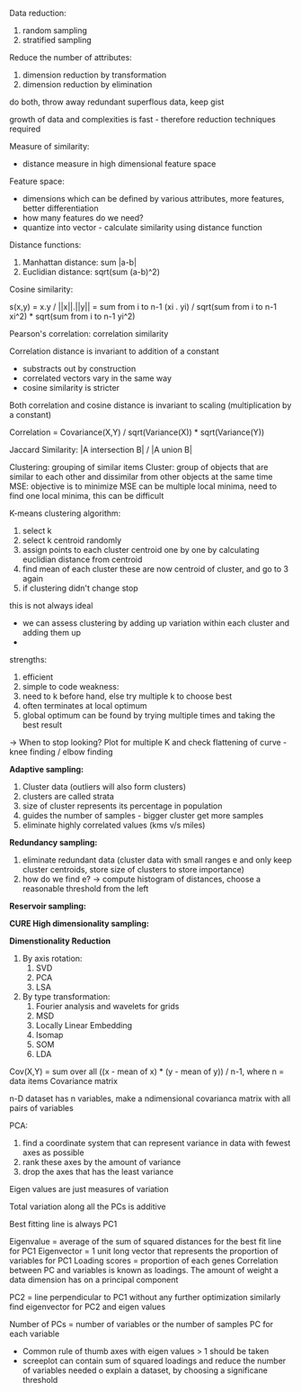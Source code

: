 Data reduction:
1. random sampling
2. stratified sampling

Reduce the number of attributes:
1. dimension reduction by transformation
2. dimension reduction by elimination

do both, throw away redundant superflous data, keep gist


growth of data and complexities is fast - therefore reduction techniques required

Measure of similarity:
- distance measure in high dimensional feature space

Feature space:
- dimensions which can be defined by various attributes, more features, better differentiation
- how many features do we need?
- quantize into vector - calculate similarity using distance function

Distance functions:
1. Manhattan distance: sum |a-b|
2. Euclidian distance: sqrt(sum (a-b)^2)

Cosine similarity:


s(x,y) = x.y / ||x||.||y||
	 = sum from i to n-1 (xi . yi) / sqrt(sum from i to n-1 xi^2) * sqrt(sum from i to n-1 yi^2)


Pearson's correlation: correlation similarity

Correlation distance is invariant to addition of a constant
- substracts out by construction
- correlated vectors vary in the same way
- cosine similarity is stricter

Both correlation and cosine distance is invariant to scaling (multiplication by a constant)

Correlation = Covariance(X,Y) / sqrt(Variance(X)) * sqrt(Variance(Y))

Jaccard Similarity: |A intersection B| / |A union B|


Clustering: grouping of similar items
Cluster: group of objects that are similar to each other and dissimilar from other objects at the same time
MSE: objective is to minimize MSE
can be multiple local minima, need to find one local minima, this can be difficult


K-means clustering algorithm:


1. select k
2. select k centroid randomly
3. assign points to each cluster centroid one by one by calculating euclidian distance from centroid
4. find mean of each cluster these are now centroid of cluster, and go to 3 again
5. if clustering didn't change stop


this is not always ideal
- we can assess clustering by adding up variation within each cluster and adding them up
- 



strengths:
1. efficient
2. simple to code
weakness:
1. need to k before hand, else try multiple k to choose best
2. often terminates at local optimum
3. global optimum can be found by trying multiple times and taking the best result


-> When to stop looking? Plot for multiple K and check flattening of curve - knee finding / elbow finding



**Adaptive sampling:**
1. Cluster data (outliers will also form clusters)
2. clusters are called strata
3. size of cluster represents its percentage in population
4. guides the number of samples - bigger cluster get more samples
5. eliminate highly correlated values (kms v/s miles)

**Redundancy sampling:**
1. eliminate redundant data (cluster data with small ranges e and only keep cluster centroids, store size of clusters to store importance)
2. how do we find e? -> compute histogram of distances, choose a reasonable threshold from the left

**Reservoir sampling:**


**CURE High dimensionality sampling:**




**Dimenstionality Reduction**
1. By axis rotation:
	1. SVD
	2. PCA
	3. LSA
2. By type transformation:
	1. Fourier analysis and wavelets for grids
	2. MSD
	3. Locally Linear Embedding
	4. Isomap
	5. SOM
	6. LDA


Cov(X,Y) = sum over all ((x - mean of x) * (y - mean of y)) / n-1, where n = data items
Covariance matrix

n-D dataset has n variables, make a ndimensional covarianca matrix with all pairs of variables


PCA:
1. find a coordinate system that can represent variance in data with fewest axes as possible
2. rank these axes by the amount of variance
3. drop the axes that has the least variance

Eigen values are just measures of variation

Total variation along all the PCs is additive

Best fitting line is always PC1

Eigenvalue = average of the sum of squared distances for the best fit line for PC1
Eigenvector = 1 unit long vector that represents the proportion of variables for  PC1
Loading scores = proportion of each genes
Correlation between PC and variables is known as loadings. The amount of weight a data dimension has on a principal component

PC2 = line perpendicular to PC1 without any further optimization
similarly find eigenvector for PC2 and eigen values


Number of PCs = number of variables or the number of samples
PC for each variable



- Common rule of thumb axes with eigen values > 1 should be taken
- screeplot can contain sum of squared loadings and reduce the number of variables needed o explain a dataset, by choosing a significane threshold


